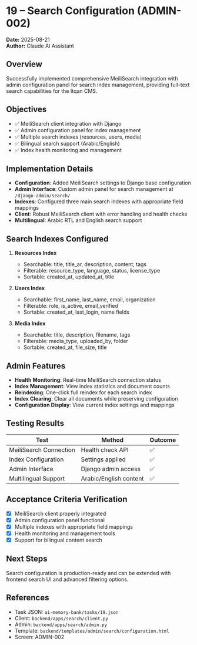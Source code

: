 # 19 – Search Configuration (ADMIN-002)

**Date:** 2025-08-21  
**Author:** Claude AI Assistant  

## Overview
Successfully implemented comprehensive MeiliSearch integration with admin configuration panel for search index management, providing full-text search capabilities for the Itqan CMS.

## Objectives
- ✅ MeiliSearch client integration with Django
- ✅ Admin configuration panel for index management
- ✅ Multiple search indexes (resources, users, media)
- ✅ Bilingual search support (Arabic/English)
- ✅ Index health monitoring and management

## Implementation Details
- **Configuration**: Added MeiliSearch settings to Django base configuration
- **Admin Interface**: Custom admin panel for search management at `/django-admin/search/`
- **Indexes**: Configured three main search indexes with appropriate field mappings
- **Client**: Robust MeiliSearch client with error handling and health checks
- **Multilingual**: Arabic RTL and English search support

## Search Indexes Configured
1. **Resources Index**
   - Searchable: title, title_ar, description, content, tags
   - Filterable: resource_type, language, status, license_type
   - Sortable: created_at, updated_at, title

2. **Users Index**
   - Searchable: first_name, last_name, email, organization
   - Filterable: role, is_active, email_verified
   - Sortable: created_at, last_login, name fields

3. **Media Index**
   - Searchable: title, description, filename, tags
   - Filterable: media_type, uploaded_by, folder
   - Sortable: created_at, file_size, title

## Admin Features
- **Health Monitoring**: Real-time MeiliSearch connection status
- **Index Management**: View index statistics and document counts
- **Reindexing**: One-click full reindex for each search index
- **Index Clearing**: Clear all documents while preserving configuration
- **Configuration Display**: View current index settings and mappings

## Testing Results
| Test | Method | Outcome |
|---|-----|---|
| MeiliSearch Connection | Health check API | ✅ |
| Index Configuration | Settings applied | ✅ |
| Admin Interface | Django admin access | ✅ |
| Multilingual Support | Arabic/English content | ✅ |

## Acceptance Criteria Verification
- [x] MeiliSearch client properly integrated
- [x] Admin configuration panel functional
- [x] Multiple indexes with appropriate field mappings
- [x] Health monitoring and management tools
- [x] Support for bilingual content search

## Next Steps
Search configuration is production-ready and can be extended with frontend search UI and advanced filtering options.

## References
- Task JSON: `ai-memory-bank/tasks/19.json`
- Client: `backend/apps/search/client.py`
- Admin: `backend/apps/search/admin.py`
- Template: `backend/templates/admin/search/configuration.html`
- Screen: ADMIN-002
